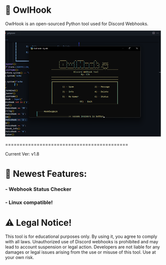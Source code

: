 # 🦉 OwlHook
OwlHook is an open-sourced Python tool used for Discord Webhooks.

![Image Alt](https://github.com/3elk/OwlHook/blob/5e62890d70916f518480f5fb796d289af1143be1/Screenshot%202025-03-04%20195602.png)

===========================================

Current Ver: v1.8

# 📃 Newest Features:

### - Webhook Status Checker
### - Linux compatible!

# ⚠️ Legal Notice!

This tool is for educational purposes only. By using it, you agree to comply with all laws. Unauthorized use of Discord webhooks is prohibited and may lead to account suspension or legal action.
Developers are not liable for any damages or legal issues arising from the use or misuse of this tool. Use at your own risk.
